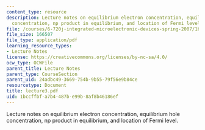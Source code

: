 ```yaml
---
content_type: resource
description: Lecture notes on equilibrium electron concentration, equilibrium hole
  concentration, np product in equilibrium, and location of Fermi level.
file: /courses/6-720j-integrated-microelectronic-devices-spring-2007/1bccffbfa7b4487be99b8af8b46186ef_lecture3.pdf
file_size: 166507
file_type: application/pdf
learning_resource_types:
- Lecture Notes
license: https://creativecommons.org/licenses/by-nc-sa/4.0/
ocw_type: OCWFile
parent_title: Lecture Notes
parent_type: CourseSection
parent_uid: 24adbc49-3669-754b-9b55-79f56e9b84ce
resourcetype: Document
title: lecture3.pdf
uid: 1bccffbf-a7b4-487b-e99b-8af8b46186ef
---
```

Lecture notes on equilibrium electron concentration, equilibrium hole concentration, np product in equilibrium, and location of Fermi level.